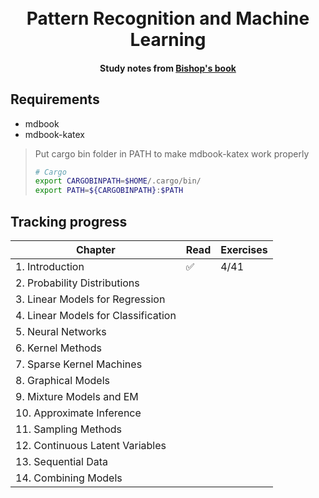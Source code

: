 <h1 align="center">
  <br>
  Pattern Recognition and Machine Learning
  <br>
</h1>
<h4 align="center">Study notes from <a href="https://www.microsoft.com/en-us/research/uploads/prod/2006/01/Bishop-Pattern-Recognition-and-Machine-Learning-2006.pdf">Bishop's book</a></h4>


## Requirements

+ mdbook
+ mdbook-katex

> Put cargo bin folder in PATH to make mdbook-katex work properly 
> ```bash
> # Cargo
> export CARGOBINPATH=$HOME/.cargo/bin/
> export PATH=${CARGOBINPATH}:$PATH
>```

## Tracking progress

| Chapter                             | Read | Exercises |
| ----------------------------------- | ---- | --------- |
| 1. Introduction                     |  ✅  |   4/41    |
| 2. Probability Distributions        |      |           |
| 3. Linear Models for Regression     |      |           |
| 4. Linear Models for Classification |      |           |
| 5. Neural Networks                  |      |           |
| 6. Kernel Methods                   |      |           |
| 7. Sparse Kernel Machines           |      |           |
| 8. Graphical Models                 |      |           |
| 9. Mixture Models and EM            |      |           |
| 10. Approximate Inference           |      |           |
| 11. Sampling Methods                |      |           |
| 12. Continuous Latent Variables     |      |           |
| 13. Sequential Data                 |      |           |
| 14. Combining Models                |      |           |

